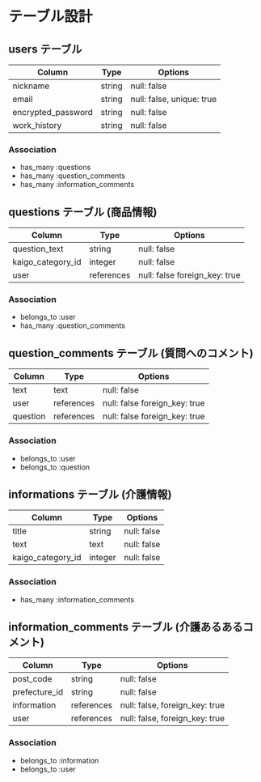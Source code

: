 # テーブル設計

## users テーブル

| Column                | Type   | Options                   |
| ------------------    | ------ | -----------------------   |
| nickname              | string | null: false               |
| email                 | string | null: false, unique: true |
| encrypted_password    | string | null: false               |
| work_history          | string | null: false               |

### Association

- has_many :questions
- has_many :question_comments
- has_many :information_comments

## questions テーブル (商品情報)

| Column                 | Type       | Options                       |
| ----------------       | ------     | -----------------             |
| question_text          | string     | null: false                   |
| kaigo_category_id      | integer    | null: false                   |
| user                   | references | null: false foreign_key: true |


### Association

- belongs_to :user
- has_many :question_comments

## question_comments テーブル (質問へのコメント)

| Column         | Type       | Options                           |
| ----------     | ------     | --------------------------------- |
| text           | text       | null: false                       |
| user           | references | null: false foreign_key: true     |
| question       | references | null: false foreign_key: true     |


### Association

- belongs_to :user
- belongs_to :question


## informations テーブル (介護情報)

| Column             | Type       | Options                        |
| ------------       | ---------- | ------------------------------ |
| title              | string     | null: false                    |
| text               | text       | null: false                    |
| kaigo_category_id  | integer    | null: false                    |

### Association

- has_many :information_comments

## information_comments テーブル (介護あるあるコメント)

| Column          | Type       | Options                        |
| ------------    | ---------- | ------------------------------ |
| post_code       | string     | null: false                    |
| prefecture_id   | string     | null: false                    |
| information     | references | null: false, foreign_key: true |
| user            | references | null: false, foreign_key: true |

### Association

- belongs_to :information
- belongs_to :user